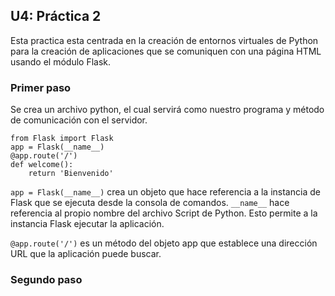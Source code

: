 ## U4: Práctica 2
Esta practica esta centrada en la creación de entornos virtuales de Python para la creación de aplicaciones que se comuniquen con una página HTML usando el módulo Flask.

### Primer paso
Se crea un archivo python, el cual servirá como nuestro programa y método de comunicación con el servidor.

    from Flask import Flask
    app = Flask(__name__)
    @app.route('/')
    def welcome():
        return 'Bienvenido'

`app = Flask(__name__)` crea un objeto que hace referencia a la instancia de Flask que se ejecuta desde la consola de comandos. `__name__` hace referencia al propio nombre del archivo Script de Python.
Esto permite a la instancia Flask ejecutar la aplicación.

`@app.route('/')` es un método del objeto app que establece una dirección URL que la aplicación puede buscar.

### Segundo paso
